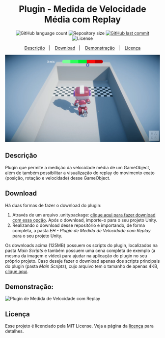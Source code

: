 <h1 align="center">
    Plugin - Medida de Velocidade Média com Replay
</h1>

<p align="center">
  <img alt="GitHub language count" src="https://img.shields.io/github/languages/count/estudiohaus/Unity-Medida-Velocidade-Com-Replay">
  <img alt="Repository size" src="https://img.shields.io/github/repo-size/estudiohaus/Unity-Medida-Velocidade-Com-Replay">
  <a href="https://github.com/estudiohaus/Unity-Medida-Velocidade-Com-Replay/commits/main">
    <img alt="GitHub last commit" src="https://img.shields.io/github/last-commit/estudiohaus/Unity-Medida-Velocidade-Com-Replay">
  </a>
  <img alt="License" src="https://img.shields.io/badge/license-MIT-brightgreen">
</p>

<p align="center">
  <a href="#descrição">Descrição</a>&nbsp;&nbsp;&nbsp;|&nbsp;&nbsp;&nbsp;
  <a href="#download">Download</a>&nbsp;&nbsp;&nbsp;|&nbsp;&nbsp;&nbsp;
  <a href="#demonstração">Demonstração</a>&nbsp;&nbsp;&nbsp;|&nbsp;&nbsp;&nbsp;
  <a href="#licença">Licença</a>
</p>

![Plugin de Medida de Velocidade com Replay](./GitHub/Capa.png) 

## Descrição

Plugin que permite a medição da velocidade média de um GameObject, além de também possibilitar a visualização do replay do movimento exato (posição, rotação e velocidade) desse GameObject.

## Download

Há duas formas de fazer o download do plugin:

1. Através de um arquivo .unitypackage: [clique aqui para fazer download com essa opção](https://trello-attachments.s3.amazonaws.com/5d7103284f29811d5b2724b1/5fae81b4563cb4473e9575c3/93b2408a7cfea7a0f48d4715b9cf974c/EH_-_Plugin_de_Medida_de_Velocidade_com_Replay.unitypackage). Após o download, importe-o para o seu projeto Unity.
2. Realizando o download desse repositório e importando, de forma completa, a pasta *EH - Plugin de Medida de Velocidade com Replay* para o seu projeto Unity.

Os downloads acima (125MB) possuem os scripts do plugin, localizados na pasta *Main Scripts* e também possuem uma cena completa de exemplo (a mesma da imagem e vídeo) para ajudar na aplicação do plugin no seu próprio projeto. Caso deseje fazer o download apenas dos scripts principais do plugin (pasta *Main Scripts*), cujo arquivo tem o tamanho de apenas 4KB, [clique aqui](https://github.com/estudiohaus/Unity-Medida-Velocidade-Com-Replay/blob/main/EH%20-%20Plugin%20de%20Medida%20de%20Velocidade%20com%20Replay%20-%20Lite.zip). 

## Demonstração:

![Plugin de Medida de Velocidade com Replay](./GitHub/Demo.gif)

## Licença

Esse projeto é licenciado pela MIT License. Veja a página da [licença](https://opensource.org/licenses/MIT) para detalhes.

